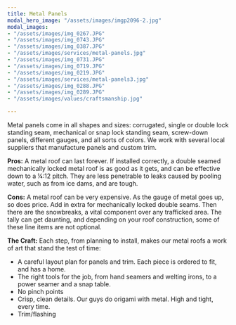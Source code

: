 ```yaml
---
title: Metal Panels
modal_hero_image: "/assets/images/imgp2096-2.jpg"
modal_images:
- "/assets/images/img_0267.JPG"
- "/assets/images/img_0743.JPG"
- "/assets/images/img_0387.JPG"
- "/assets/images/services/metal-panels.jpg"
- "/assets/images/img_0731.JPG"
- "/assets/images/img_0719.JPG"
- "/assets/images/img_0219.JPG"
- "/assets/images/services/metal-panels3.jpg"
- "/assets/images/img_0288.JPG"
- "/assets/images/img_0289.JPG"
- "/assets/images/values/craftsmanship.jpg"

---
```

Metal panels come in all shapes and sizes: corrugated, single or double lock standing seam, mechanical or snap lock standing seam, screw-down panels, different gauges, and all sorts of colors.  We work with several local suppliers that manufacture panels and custom trim.

**Pros:** A metal roof can last forever.  If installed correctly, a double seamed mechanically locked metal roof is as good as it gets, and can be effective down to a ¼:12 pitch.  They are less penetrable to leaks caused by pooling water, such as from ice dams, and are tough.

**Cons:** A metal roof can be very expensive.  As the gauge of metal goes up, so does price.  Add in extra for mechanically locked double seams.  Then there are the snowbreaks, a vital component over any trafficked area.  The tally can get daunting, and depending on your roof construction, some of these line items are not optional.

**The Craft:**  Each step, from planning to install, makes our metal roofs a work of art that stand the test of time:

* A careful layout plan for panels and trim.  Each piece is ordered to fit, and has a home.
* The right tools for the job, from hand seamers and welting irons, to a power seamer and a snap table.
* No pinch points
* Crisp, clean details.  Our guys do origami with metal.  High and tight, every time.
* Trim/flashing